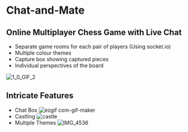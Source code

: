 # Chat-and-Mate
## Online Multiplayer Chess Game with Live Chat
* Separate game rooms for each pair of players (Using socket.io)
* Multiple colour themes
* Capture box showing captured pieces
* Individual  perspectives of the board

![1_0_GIF_2](https://user-images.githubusercontent.com/78541121/148607290-ceea3ccf-7fac-42c5-bd6e-0835d73f8322.GIF)
<!-- ![IMG_4535](https://user-images.githubusercontent.com/78541121/148611171-cded0d60-55ec-4f89-a34e-6ee8903c3628.jpg)
![IMG_4536](https://user-images.githubusercontent.com/78541121/148611048-20352341-18bd-4dda-bcfb-c32ab2f03507.jpg) -->

## Intricate Features
* Chat Box
![ezgif com-gif-maker](https://user-images.githubusercontent.com/78541121/148650945-be2c6a9d-5db7-4a03-b356-04d78f30353b.gif)
* Castling
![castle](https://user-images.githubusercontent.com/78541121/148650896-8d37471d-d49b-4942-9f43-b3875efb6594.GIF)
* Multiple Themes
![IMG_4536](https://user-images.githubusercontent.com/78541121/148650975-36636c33-a2d3-4936-be61-15e41d210ef6.jpg)
